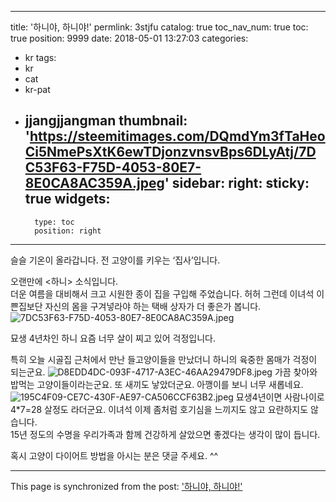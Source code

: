 
---
title: '하니야, 하니야!'
permlink: 3stjfu
catalog: true
toc_nav_num: true
toc: true
position: 9999
date: 2018-05-01 13:27:03
categories:
- kr
tags:
- kr
- cat
- kr-pat
- jjangjjangman
thumbnail: 'https://steemitimages.com/DQmdYm3fTaHeoCi5NmePsXtK6ewTDjonzvnsvBps6DLyAtj/7DC53F63-F75D-4053-80E7-8E0CA8AC359A.jpeg'
sidebar:
    right:
        sticky: true
widgets:
    -
        type: toc
        position: right
---


슬슬 기온이 올라갑니다. 
전 고양이를 키우는 ‘집사’입니다.  

오랜만에 <하니> 소식입니다.  
더운 여름을 대비해서 크고 시원한 종이 집을 구입해 주었습니다. 
허허 그런데 이녀석 이쁜집보단 자신의 몸을 구겨넣라야 하는 택배 상자가 더 좋은가 봅니다.  
![7DC53F63-F75D-4053-80E7-8E0CA8AC359A.jpeg](https://steemitimages.com/DQmdYm3fTaHeoCi5NmePsXtK6ewTDjonzvnsvBps6DLyAtj/7DC53F63-F75D-4053-80E7-8E0CA8AC359A.jpeg)

묘생 4년차인 하니
요즘 너무 살이 찌고 있어 걱정입니다.  

특히 오늘 시골집 근처에서 만난 들고양이들을 만났더니 하니의 육중한 몸매가 걱정이 되는군요. 
![D8EDD4DC-093F-4717-A3EC-46AA29479DF8.jpeg](https://steemitimages.com/DQmZtwbnqWm6qGYyj3F6kaAJWtJ62cNLuBCPE3sZprz49Gn/D8EDD4DC-093F-4717-A3EC-46AA29479DF8.jpeg)
가끔 찾아와 밥먹는 고양이들이라는군요. 또 새끼도 낳았더군요.  아깽이를 보니 너무 새롭네요.  
![195C4F09-CE7C-430F-AE97-CA506CCF63B2.jpeg](https://steemitimages.com/DQmT4GmsntkYUkxrTS29MxUuHrVk3TitcVPCm1yKvFVe6LG/195C4F09-CE7C-430F-AE97-CA506CCF63B2.jpeg)
묘생4년이면 사람나이로 4*7=28 살정도 라더군요. 이녀석 이제 좀처럼 호기심을 느끼지도 않고 요란하지도 않습니다.  
15년 정도의 수명을 우리가족과 함께 건강하게 살았으면 좋겠다는 생각이 많이 듭니다.  

혹시 고양이 다이어트 방법을 아시는 분은 댓글 주세요. ^^

- - -

This page is synchronized from the post: ['하니야, 하니야!'](https://steemit.com/@kingbit/3stjfu)

